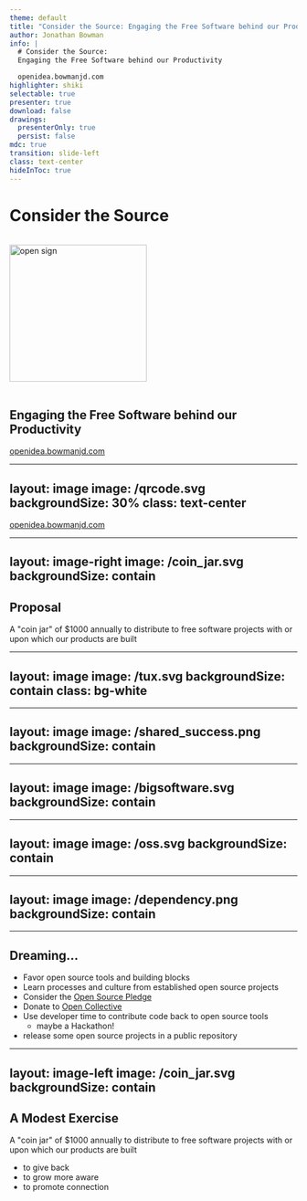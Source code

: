 ```yaml
---
theme: default
title: "Consider the Source: Engaging the Free Software behind our Productivity"
author: Jonathan Bowman
info: |
  # Consider the Source:
  Engaging the Free Software behind our Productivity

  openidea.bowmanjd.com
highlighter: shiki
selectable: true
presenter: true
download: false
drawings:
  presenterOnly: true
  persist: false
mdc: true
transition: slide-left
class: text-center
hideInToc: true
---
```


# Consider the Source

<img src="/open.svg" alt="open sign" style="height: 15rem;margin:1rem auto"/>


## Engaging the Free Software behind our Productivity

[openidea.bowmanjd.com](https://openidea.bowmanjd.com)

<!--
I am Jonathan Bowman. Inviting you to consider how we can be aware and involved in the free software that sustains our work here at Cargas.
-->

---
layout: image
image: /qrcode.svg
backgroundSize: 30%
class: text-center
---

[openidea.bowmanjd.com](https://openidea.bowmanjd.com)

<!--

This is a modest slide deck, but if you want to review it or click on any links within, here is the qrcode for the deck.

-->

---
layout: image-right
image: /coin_jar.svg
backgroundSize: contain
---

## Proposal

A "coin jar" of $1000 annually to distribute to free software projects with or upon which our products are built

<!-- 
The idea, in a nutshell: that we have $1000 to play a game of generosity and gratitude once a year. Give back to the maintainers of the open source software we rely on.
-->

---
layout: image
image: /tux.svg
backgroundSize: contain
class: bg-white
---

<!--

It shouldn't be a surprise to us at Cargas that values, and software can go hand in hand. And our values are shaped by our stories. So I'd like to start with a bit of my story around software and values.

It was 1999, and I was an idealistic college student. And I was captivated by values of sustainability and openness. For instance, I had friends were pursuing sustainable engineering, sustainable agriculture. That is, technologies that were accessible, affordable, and met the needs of people over the long term, even generations, rather than merely take advantage of them in the moment. And I loved listening to these friends' ideas.

And I found this compelling. But I was not a civil engineer or a farmer. I was a general nerd, though. I then someone turned me on to Linux. Linux is an operating system. This is Tux, the Linux penguin. Linux was sustainable software. Software that was open and transparent, available for free yet providing revenue-generating opportunities. It was software that was high quality, flexible, and enduring.

Today, each of you use Linux throughout a sizeable portion of your day. Linux, and other Unix-like free operating systems such as Darwin and BSD have been around for decades, yet power the iPhone or Android device you have in your pocket, and most of the web you use on a regular basis.
-->

---
layout: image
image: /shared_success.png
backgroundSize: contain
---

<!-- Fast forward to today. My values are similar to the college student that was first attracted to open source software. And while I still use Linux every day and all day, the values of collaboration, being open, finding enduring methods for success (aka "built to last") -- these values are primarily fleshed out here at work at Cargas. A place of work I remain attracted to for the same reasons I was attracted to open source software to begin with.

In other words, there is some ideological convergence here. And the potential for more.
-->

---
layout: image
image: /bigsoftware.svg
backgroundSize: contain
---

<!--
I'd like to introduce or remind us of what and who open source software is. Some of the biggest software cornerstones are free and open source. I suspect there is at least one of these you recognize. VS Code, React, Apache Spark and almost anything to do with data science. These are free as in free of cost. But also free as in open and free as in collaboratively developed.

You may also notice the size and wealth of the companies behind these. Microsoft, Meta, Google. Some big non-profits, too, which are backed by Microsoft, Google, IBM...
-->

---
layout: image
image: /oss.svg
backgroundSize: contain
---

<!-- 

But not all open source projects have the backing of giants. A lot of them have normal individuals behind them. And average-sized companies, too. Here is a random selection of smaller, perhaps unheard of, open source projects that people at Cargas rely on. Some have good financial backing, some do not.

I am inviting us to dream a bit of what it might look like to honor these community partners, express gratitude, and continue choosing and using such tools.

-->

---
layout: image
image: /dependency.png
backgroundSize: contain
---

---

## Dreaming...

- Favor open source tools and building blocks
- Learn processes and culture from established open source projects
- Consider the [Open Source Pledge](https://opensourcepledge.com/)
- Donate to [Open Collective](https://opencollective.com)
- Use developer time to contribute code back to open source tools
  - maybe a Hackathon!
- release some open source projects in a public repository

---
layout: image-left
image: /coin_jar.svg
backgroundSize: contain
---

## A Modest Exercise

A "coin jar" of $1000 annually to distribute to free software projects with or upon which our products are built

- to give back
- to grow more aware
- to promote connection
